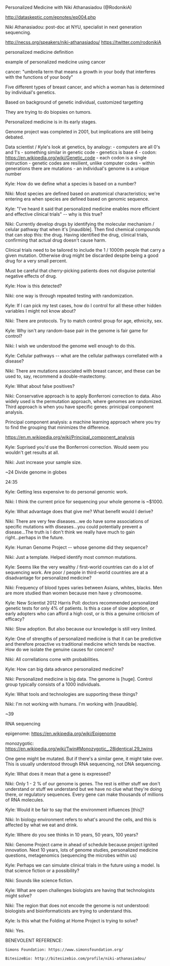 Personalized Medicine with Niki Athanasiadou (@RodonikiA)

http://dataskeptic.com/epnotes/ep004.php


Niki Athanasiadou: post-doc at NYU, specialist in next generation sequencing.



http://necss.org/speakers/niki-athanasiadou/
https://twitter.com/rodonikiA

personalized medicine definition

example of personalized medicine using cancer

cancer: "umbrella term that means a growth in your body that interferes with the functions of your body"

Five different types of breast cancer, and which a woman has is determined by individual's genetics. 

Based on background of genetic individual, customized targetting

They are trying to do biopsies on tumors.

Personalized medicine is in its early stages. 

Genome project was completed in 2001, but implications are still being debated. 

Data scientist / Kyle's look at genetics, by analogy:
	- computers are all 0's and 1's
	- something similar in genetic code
	- genetics is base 4
	- codon: https://en.wikipedia.org/wiki/Genetic_code
	- each codon is a single instruction
	- genetic codes are resilient, unlike computer codes
	- within generations there are mutations
	- an individual's genome is a unique number

Kyle: How do we define what a species is based on a number?

Niki: Most species are defined based on anatomical characteristics; we're entering era when species are defined based on genomic sequence. 

Kyle: "I've heard it said that personalized medicine enables more efficient and effective clinical trials" -- why is this true?

Niki: Currently develop drugs by identifying the molecular mechanism / celular pathway that when it's [inaudible]. Then find chemical compounds that can stop this: the drug. Having identified the drug, clinical trials, confirming that actual drug doesn't cause harm. 

Clinical trials need to be tailored to include the 1 / 1000th people that carry a given mutation. Otherwise drug might be discarded despite being a good drug for a very small percent.

Must be careful that cherry-picking patients does not disguise potential negative effects of drug. 

Kyle: How is this detected?

Niki: one way is through repeated testing with randomization.

Kyle: If I can pick my test cases, how do I control for all these other hidden variables I might not know about?

Niki: There are protocols. Try to match control group for age, ethnicity, sex. 

Kyle: Why isn't any random-base pair in the genome is fair game for control?

Niki: I wish we understood the genome well enough to do this. 


Kyle: Cellular pathways -- what are the cellular pathways correllated with a disease?


Niki: There are mutations associated with breast cancer, and these can be used to, say, recommend a double-mastectomy. 

Kyle: What about false positives?

Niki: Conservative approach is to apply Bonferroni correction to data. Also widely used is the permutation approach, where genomes are randomized. Third approach is when you have specific genes: prinicipal component analysis. 

Principal component analysis: a machine learning approach where you try to find the grouping that minimizes the difference. 

https://en.m.wikipedia.org/wiki/Principal_component_analysis

Kyle: Suprised you'd use the Bonferroni correction. Would seem you wouldn't get results at all. 

Niki: Just increase your sample size. 


~24 Divide genome in globes

24:35

Kyle: Getting less expensive to do personal genomic work. 

Niki: I think the current price for sequencing your whole genome is ~$1000.

Kyle: What advantage does that give me? What benefit would I derive?

Niki: There are very few diseases...we do have some associations of specific mutations with diseases...you could potentially prevent a disease...The truth is I don't think we really have much to gain right...perhaps in the future. 


Kyle: Human Genome Project -- whose genome did they sequence?

Niki: Just a template. Helped identify most common mutations.


Kyle: Seems like the very wealthy / first-world countries can do a lot of sequencing work. Are poor / people in third-world countries are at a disadvantage for personalized medicine?


Niki: Frequency of blood types varies between Asians, whites, blacks. Men are more studied than women because men have y chromosome. 


Kyle: New Scientist 2012 Harris Poll: doctors recommended personalized genetic tests for only 4% of patients. Is this a case of slow adoption, or early adopters who can afford a high cost, or is this a genuine criticism of efficacy?

Niki: Slow adoption. But also because our knowledge is still very limited. 

Kyle: One of strengths of personalized medicine is that it can be predictive and therefore proactive vs traditional medicine which tends be reactive. How do we isolate the genuine causes for concern?

Niki: All correllations come with probabilities. 

Kyle: How can big data advance personalized medicine?

Niki: Personalized medicine is big data. The genome is [huge]. Control group typically consists of a 1000 individuals. 


Kyle: What tools and technologies are supporting these things?

Niki: I'm not working with humans. I'm working with [inaudible].

~39

RNA sequencing

epigenome: https://en.wikipedia.org/wiki/Epigenome

monozygotic: https://en.wikipedia.org/wiki/Twin#Monozygotic_.28identical.29_twins

One gene might be mutated. But if there's a similar gene, it might take over. This is usually understood through RNA sequencing, not DNA sequencing. 

Kyle: What does it mean that a gene is expressed?

Niki: Only 1 - 2 % of our genome is genes. The rest is either stuff we don't understand or stuff we understand but we have no clue what they're doing there, or regulatory sequences. Every gene can make thousands of millions of RNA molecules. 

Kyle: Would it be fair to say that the environment influences [this]?

Niki: In biology environment refers to what's around the cells, and this is affected by what we eat and drink.

Kyle: Where do you see thinks in 10 years, 50 years, 100 years?

Niki: Genome Project came in ahead of schedule because project ignited innovation. Next 10 years, lots of genome studies, personalized medicine questions, metagenomics (sequencing the microbes within us)

Kyle: Perhaps we can simulate clinical trials in the future using a model. Is that science fiction or a possibility?

Niki: Sounds like science fiction. 

Kyle: What are open challenges biologists are having that technologists might solve?

Niki: The region that does not encode the genome is not understood: biologists and bioinformaticists are trying to understand this.


Kyle: Is this what the Folding at Home Project is trying to solve?

Niki: Yes. 


BENEVOLENT REFERENCE:

	Simons Foundation: https://www.simonsfoundation.org/

	BitesizeBio: http://bitesizebio.com/profile/niki-athanasiadou/















